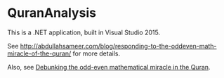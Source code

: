 # QuranAnalysis

This is a .NET application, built in Visual Studio 2015.

See http://abdullahsameer.com/blog/responding-to-the-oddeven-math-miracle-of-the-quran/ for more details.

Also, see [Debunking the odd-even mathematical miracle in the Quran](https://quranspotlight.wordpress.com/articles/quran-odd-even-debunked/).

